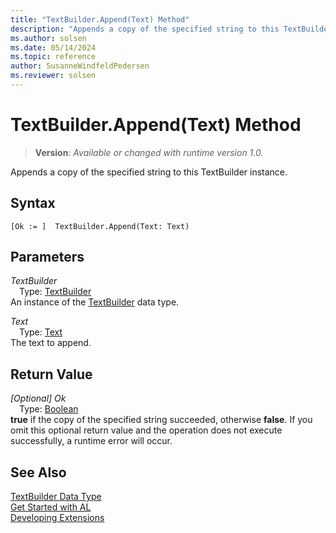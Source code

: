 ```yaml
---
title: "TextBuilder.Append(Text) Method"
description: "Appends a copy of the specified string to this TextBuilder instance."
ms.author: solsen
ms.date: 05/14/2024
ms.topic: reference
author: SusanneWindfeldPedersen
ms.reviewer: solsen
---
```

[//]: # (START>DO_NOT_EDIT)
[//]: # (IMPORTANT:Do not edit any of the content between here and the END>DO_NOT_EDIT.)
[//]: # (Any modifications should be made in the .xml files in the ModernDev repo.)
# TextBuilder.Append(Text) Method
> **Version**: _Available or changed with runtime version 1.0._

Appends a copy of the specified string to this TextBuilder instance.


## Syntax
```AL
[Ok := ]  TextBuilder.Append(Text: Text)
```
## Parameters
*TextBuilder*  
&emsp;Type: [TextBuilder](textbuilder-data-type.md)  
An instance of the [TextBuilder](textbuilder-data-type.md) data type.  

*Text*  
&emsp;Type: [Text](../text/text-data-type.md)  
The text to append.  


## Return Value
*[Optional] Ok*  
&emsp;Type: [Boolean](../boolean/boolean-data-type.md)  
**true** if the copy of the specified string succeeded, otherwise **false**. If you omit this optional return value and the operation does not execute successfully, a runtime error will occur.  


[//]: # (IMPORTANT: END>DO_NOT_EDIT)
## See Also
[TextBuilder Data Type](textbuilder-data-type.md)  
[Get Started with AL](../../devenv-get-started.md)  
[Developing Extensions](../../devenv-dev-overview.md)